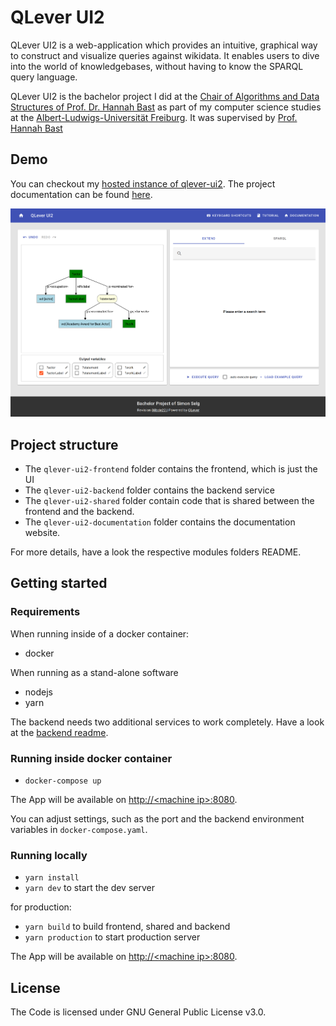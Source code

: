 # QLever UI2

 QLever UI2 is a web-application which provides an intuitive, graphical way to construct and visualize queries against wikidata. It enables users to dive into the world of knowledgebases, without having to know the SPARQL query language.

QLever UI2 is the bachelor project I did at the [Chair of Algorithms and Data Structures of Prof. Dr. Hannah Bast](https://ad.informatik.uni-freiburg.de/front-page-en?set_language=en) as part of my computer science studies at the [Albert-Ludwigs-Universität Freiburg](https://www.uni-freiburg.de/). It was supervised by [Prof. Hannah Bast](https://ad.informatik.uni-freiburg.de/staff/bast)


## Demo
You can checkout my [hosted instance of qlever-ui2](https://qlever-ui2.c137.selg.me/). The project documentation can be found [here](https://simonselg.github.io/qlever-ui2/).

![image](./qlever-ui2-documentation/assets/screenshots/ui-overview-main.png)


## Project structure
- The `qlever-ui2-frontend` folder contains the frontend, which is just the UI
- The `qlever-ui2-backend` folder contains the backend service
- The `qlever-ui2-shared` folder contain code that is shared between the frontend and the backend.
- The `qlever-ui2-documentation` folder contains the documentation website.

For more details, have a look the respective modules folders README.

## Getting started
### Requirements
When running inside of a docker container:
 - docker

When running as a stand-alone software
 - nodejs
 - yarn

The backend needs two additional services to work completely. Have a look at the [backend readme](./qlever-ui2-backend/README.md).

### Running inside docker container
- `docker-compose up`

The App will be available on [http://\<machine ip\>:8080](http://machine-ip:8080).

You can adjust settings, such as the port and the backend environment variables in `docker-compose.yaml`.

### Running locally
- `yarn install`
- `yarn dev` to start the dev server

for production:
- `yarn build` to build frontend, shared and backend
- `yarn production` to start production server

The App will be available on [http://\<machine ip\>:8080](http://machine-ip:8080).

## License
The Code is licensed under GNU General Public License v3.0.

